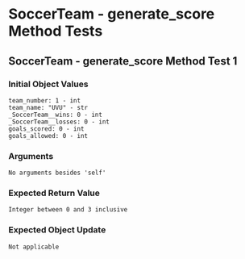 # SoccerTeam - generate_score Method Tests

## SoccerTeam - generate_score Method Test 1

### Initial Object Values
````
team_number: 1 - int
team_name: "UVU" - str
_SoccerTeam__wins: 0 - int
_SoccerTeam__losses: 0 - int
goals_scored: 0 - int
goals_allowed: 0 - int
````

### Arguments
````
No arguments besides 'self'
````

### Expected Return Value
````
Integer between 0 and 3 inclusive
````

### Expected Object Update
````
Not applicable
````

